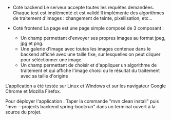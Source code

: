 - Coté backend
	Le serveur accepte toutes les requêtes demandées. Chaque test est implémenté et est validé
	Il implémente des algorithmes de traitement d'images : changement de teinte, pixellisation, etc...

- Coté frontend
	La page est une page simple composé de 3 composant :
	- Un champ permettant d'envoyer ses propres images au format jpeg, jpg et png.
	- Une galerie d'image avec toutes les images contenue dans le backend affiché avec une taille fixe, sur lesquelles on peut cliquer pour séléctionner une image.
	- Un champ permettant de choisir et d'appliquer un algorithme de traitement et qui affiche l'image choisi ou le résultat du traitement avec sa taille d'origine


L'application a été testée sur Linux et Windows et sur les navigateur Google Chrome et Mozilla Firefox.

Pour déployer l'application : Taper la commande "mvn clean install" puis "mvn --projects backend spring-boot:run" dans un terminal ouvert à la source du projet.

